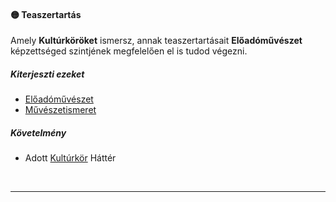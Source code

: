 #### 🟡 Teaszertartás

Amely **Kultúrköröket** ismersz, annak teaszertartásait **Előadóművészet** képzettséged szintjének megfelelően el is tudod végezni.
##### Kiterjeszti ezeket

- [Előadóművészet](../kepzettsegek/eloadomuveszet.md)
- [Művészetismeret](../kepzettsegek/muveszetismeret.md)

##### Követelmény

- Adott [Kultúrkör](../hatterek.kiemelt/kulturkor.md) Háttér

<br />

---
